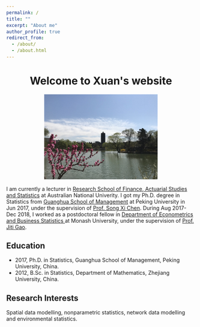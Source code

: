 ```yaml
---
permalink: /
title: ""
excerpt: "About me"
author_profile: true
redirect_from: 
  - /about/
  - /about.html
---
```


<h1 align="center"> Welcome to Xuan's website </h1>
<p align="center">
<img src="../images/weiming.jpeg" width="60%" height="30%">
</p>

I am currently a lecturer in [Research School of Finance, Actuarial Studies and Statistics](https://rsfas.anu.edu.au/) at Australian National Univerity. I got my Ph.D. degree in Statistics from [Guanghua School of Management](http://www.gsm.pku.edu.cn/) at Peking University in Jun 2017, under the supervision of [Prof. Song Xi Chen](https://www.songxichen.com/). During Aug 2017- Dec 2018, I worked as a postdoctoral fellow in [Department of Econometrics and Business Statistics ](https://www.monash.edu/business/econometrics-and-business-statistics) at Monash University, under the supervision of [Prof. Jiti Gao](https://users.monash.edu/~jgao/). 

**Education**
------
- 2017, Ph.D. in Statistics, Guanghua School of Management, Peking University, China. 
- 2012, B.Sc. in Statistics, Department of Mathematics, Zhejiang University, China.

**Research Interests**
------
Spatial data modelling, nonparametric statistics, network data modelling and environmental statistics.

